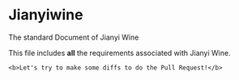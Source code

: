 # Jianyiwine
The standard Document of Jianyi Wine

This file includes <b>all</b> the requirements associated with Jianyi Wine.

	<b>Let's try to make some diffs to do the Pull Request!</b>
